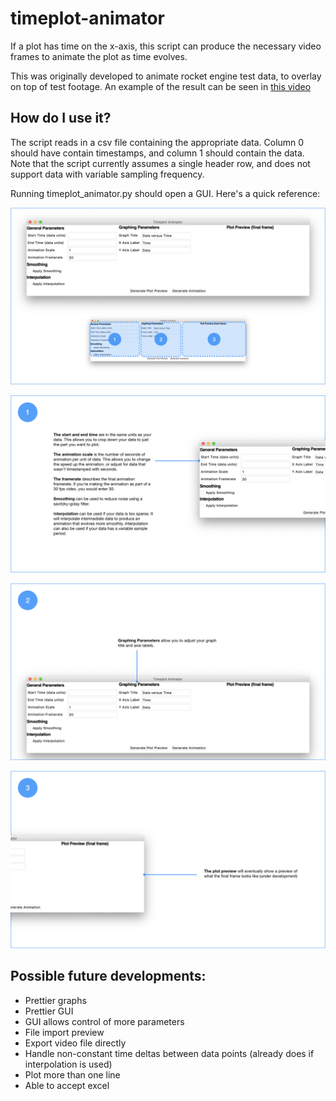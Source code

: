 # timeplot-animator
If a plot has time on the x-axis, this script can produce the necessary video frames to animate the plot as time evolves.

This was originally developed to animate rocket engine test data, to overlay on top of test footage. An example of the result can be seen in [this video](https://www.youtube.com/watch?v=liMpHmOH-Bc "UXO - Kismet Static Fire #2")

## How do I use it?
The script reads in a csv file containing the appropriate data. Column 0 should have contain timestamps, and column 1 should contain the data. Note that the script currently assumes a single header row, and does not support data with variable sampling frequency.

Running timeplot_animator.py should open a GUI. Here's a quick reference:

![if u see dis da image is broken lmao](https://github.com/thatfellarobin/timeplot-animator/blob/master/keyCAD_timeplotanim/keyCAD_timeplotanim.001.png)

![if u see dis da image is broken lmao](https://github.com/thatfellarobin/timeplot-animator/blob/master/keyCAD_timeplotanim/keyCAD_timeplotanim.002.png)

![if u see dis da image is broken lmao](https://github.com/thatfellarobin/timeplot-animator/blob/master/keyCAD_timeplotanim/keyCAD_timeplotanim.003.png)

![if u see dis da image is broken lmao](https://github.com/thatfellarobin/timeplot-animator/blob/master/keyCAD_timeplotanim/keyCAD_timeplotanim.004.png)

## Possible future developments:
- Prettier graphs
- Prettier GUI
- GUI allows control of more parameters
- File import preview
- Export video file directly
- Handle non-constant time deltas between data points (already does if interpolation is used)
- Plot more than one line
- Able to accept excel
